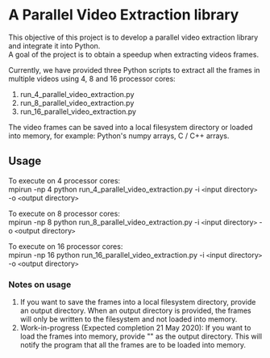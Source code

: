 # A Parallel Video Extraction library

This objective of this project is to develop a parallel video extraction library and integrate it into Python.  
A goal of the project is to obtain a speedup when extracting videos frames.

Currently, we have provided three Python scripts to extract all the frames in multiple videos using 4, 8 and 16 processor cores:  
1. run_4_parallel_video_extraction.py
2. run_8_parallel_video_extraction.py
3. run_16_parallel_video_extraction.py

The video frames can be saved into a local filesystem directory or loaded into memory, for example: Python's numpy arrays, C / C++ arrays.

## Usage
To execute on 4 processor cores:  
mpirun -np 4 python run_4_parallel_video_extraction.py -i `<`input directory`>` -o `<`output directory`>`

To execute on 8 processor cores:  
mpirun -np 8 python run_8_parallel_video_extraction.py -i `<`input directory`>` -o `<`output directory`>`
  
To execute on 16 processor cores:  
mpirun -np 16 python run_16_parallel_video_extraction.py -i `<`input directory`>` -o `<`output directory`>`
  
### Notes on usage
1. If you want to save the frames into a local filesystem directory, provide an output directory.  When an output directory is provided, the frames will only be written to the filesystem and not loaded into memory.
2.  Work-in-progress (Expected completion 21 May 2020): If you want to load the frames into memory, provide "" as the output directory.  This will notify the program that all the frames are to be loaded into memory.
